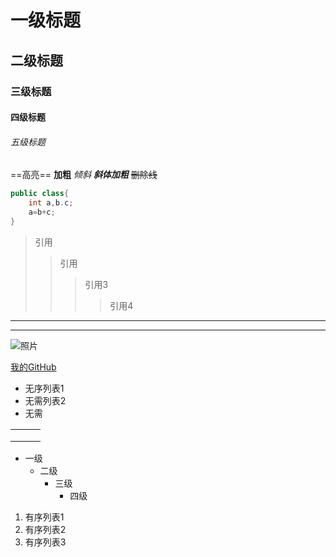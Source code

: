 # 一级标题
## 二级标题
### 三级标题
#### 四级标题
###### 五级标题
==高亮==
**加粗**
*倾斜*
***斜体加粗***
~~删除线~~

```java
public class{
    int a,b.c;
    a=b+c;
}
```

> 引用
>
> > 引用
> >
> > > 引用3
> > >
> > > > 引用4

---

***

![照片](D:\Pictures\照片库\win10.jpg)

[我的GitHub](https://github.com/)

- 无序列表1
- 无需列表2
- 无需

|      |      |      |
| ---- | ---- | ---- |
|      |      |      |
|      |      |      |
|      |      |      |

+ 一级
  + 二级
    + 三级
      + 四级

1. 有序列表1
2. 有序列表2
3. 有序列表3

